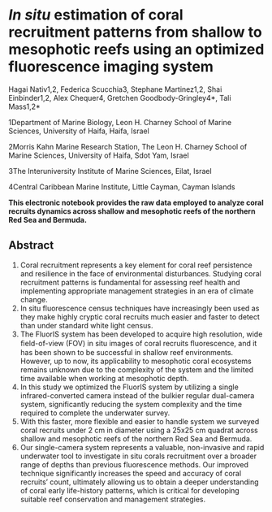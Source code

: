 # _In situ_ estimation of coral recruitment patterns from shallow to mesophotic reefs using an optimized fluorescence imaging system
Hagai Nativ1,2, Federica Scucchia3, Stephane Martinez1,2, Shai Einbinder1,2, Alex Chequer4, Gretchen Goodbody-Gringley4*, Tali Mass1,2*

1Department of Marine Biology, Leon H. Charney School of Marine Sciences, University of Haifa, Haifa, Israel

2Morris Kahn Marine Research Station, The Leon H. Charney School of Marine Sciences, University of Haifa, Sdot Yam, Israel

3The Interuniversity Institute of Marine Sciences, Eilat, Israel

4Central Caribbean Marine Institute, Little Cayman, Cayman Islands

**This electronic notebook provides the raw data employed to analyze coral recruits dynamics across shallow and mesophotic reefs of the northern Red Sea and Bermuda.**

## Abstract  
1.	Coral recruitment represents a key element for coral reef persistence and resilience in the face of environmental disturbances. Studying coral recruitment patterns is fundamental for assessing reef health and implementing appropriate management strategies in an era of climate change.
2.	In situ fluorescence census techniques have increasingly been used as they make highly cryptic coral recruits much easier and faster to detect than under standard white light census.
3.	The FluorIS system has been developed to acquire high resolution, wide ﬁeld-of-view (FOV) in situ images of coral recruits ﬂuorescence, and it has been shown to be successful in shallow reef environments. However, up to now, its applicability to mesophotic coral ecosystems remains unknown due to the complexity of the system and the limited time available when working at mesophotic depth.
4.	In this study we optimized the FluorIS system by utilizing a single infrared-converted camera instead of the bulkier regular dual-camera system, significantly reducing the system complexity and the time required to complete the underwater survey.
5.	With this faster, more flexible and easier to handle system we surveyed coral recruits under 2 cm in diameter using a 25x25 cm quadrat across shallow and mesophotic reefs of the northern Red Sea and Bermuda. 
6.	Our single-camera system represents a valuable, non-invasive and rapid underwater tool to investigate in situ corals recruitment over a broader range of depths than previous fluorescence methods. Our improved technique significantly increases the speed and accuracy of coral recruits’ count, ultimately allowing us to obtain a deeper understanding of coral early life-history patterns, which is critical for developing suitable reef conservation and management strategies.



